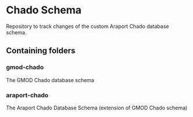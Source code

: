 # Chado Schema

Repository to track changes of the custom Araport Chado database schema.

## Containing folders
###	 gmod-chado
The GMOD Chado database schema 

###   araport-chado

The Araport Chado Database Schema (extension of GMOD Chado schema)	

